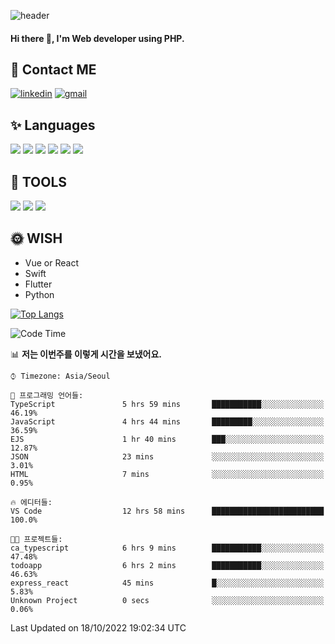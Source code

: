 ![header](https://capsule-render.vercel.app/api?type=waving&color=auto&height=300&section=header&text=Elin&fontSize=90&animation=twinkling)

#### Hi there 👋, I'm <b>Web developer</b> using PHP. ####

<!--
- 🔭 I’m currently working on Uniwill
- 🌱 I’m currently learning Vue or React or Python.
-->

<!---#### I am PHP developer --->

## 💌 Contact ME ###
[<img src='https://img.shields.io/badge/-EunjiKo-%230A66C2?style=flat-square&logo=LinkedIn&logoColor=white' alt='linkedin'>](https://www.linkedin.com/in/https://www.linkedin.com/in/eunji-ko-00a907164//)  [<img src='https://img.shields.io/badge/-einee214%40gmail.com-%23EA4335?style=flat-square&logo=Gmail&logoColor=white' alt='gmail'>](einee214@gmail.com)  


## ✨ Languages
<img src='https://img.shields.io/badge/-PHP-%23777BB4?style=for-the-badge&logo=PHP&logoColor=white'> <img src='https://img.shields.io/badge/-Laravel-%23FF2D20?style=for-the-badge&logo=Laravel&logoColor=white'> <img src='https://img.shields.io/badge/Jquery-%230769AD?style=for-the-badge&logo=Jquery&logoColor=white'> <img src='https://img.shields.io/badge/CSS3-%231572B6?style=for-the-badge&logo=CSS3&logoColor=white'> <img src='https://img.shields.io/badge/Bootstrap-%237952B3?style=for-the-badge&logo=Bootstrap&logoColor=white' > <img src='https://img.shields.io/badge/MySQL-%234479A1?style=for-the-badge&logo=MySQL&logoColor=white' >

## 🌷 TOOLS
<img src='https://img.shields.io/badge/PHPSTORM-%23000000?style=for-the-badge&logo=PhpStorm&logoColor=white' > <img src='https://img.shields.io/badge/GitLab-%23FCA121?style=for-the-badge&logo=GitLab&logoColor=white' > <img src='https://img.shields.io/badge/GitHub-%23181717?style=for-the-badge&logo=GitHub&logoColor=white'>


## 🌞 WISH
- Vue or React
- Swift
- Flutter
- Python


[![Top Langs](https://github-readme-stats.vercel.app/api/top-langs/?username=ein214&layout=compact)](https://github.com/anuraghazra/github-readme-stats)

<!--START_SECTION:waka-->
![Code Time](http://img.shields.io/badge/Code%20Time-2%2C323%20hrs%2040%20mins-blue)

📊 **저는 이번주를 이렇게 시간을 보냈어요.** 

```text
⌚︎ Timezone: Asia/Seoul

💬 프로그래밍 언어들: 
TypeScript               5 hrs 59 mins       ███████████░░░░░░░░░░░░░░   46.19% 
JavaScript               4 hrs 44 mins       █████████░░░░░░░░░░░░░░░░   36.59% 
EJS                      1 hr 40 mins        ███░░░░░░░░░░░░░░░░░░░░░░   12.87% 
JSON                     23 mins             ░░░░░░░░░░░░░░░░░░░░░░░░░   3.01% 
HTML                     7 mins              ░░░░░░░░░░░░░░░░░░░░░░░░░   0.95%

🔥 에디터들: 
VS Code                  12 hrs 58 mins      █████████████████████████   100.0%

🐱‍💻 프로젝트들: 
ca_typescript            6 hrs 9 mins        ███████████░░░░░░░░░░░░░░   47.48% 
todoapp                  6 hrs 2 mins        ███████████░░░░░░░░░░░░░░   46.63% 
express_react            45 mins             █░░░░░░░░░░░░░░░░░░░░░░░░   5.83% 
Unknown Project          0 secs              ░░░░░░░░░░░░░░░░░░░░░░░░░   0.06%

```


 Last Updated on 18/10/2022 19:02:34 UTC
<!--END_SECTION:waka-->

<!---![GitHub stats](https://github-readme-stats.vercel.app/api?username=ein214&show_icons=true&theme=dracula)  --->



